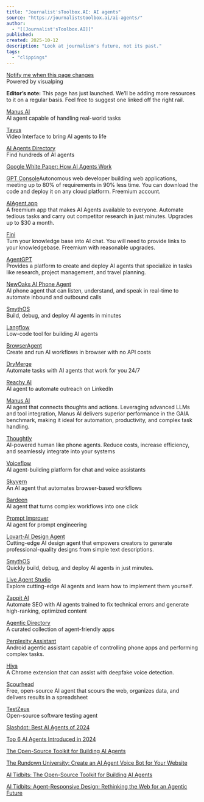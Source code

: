 ```yaml
---
title: "Journalist'sToolbox.AI: AI agents"
source: "https://journaliststoolbox.ai/ai-agents/"
author:
  - "[[Journalist'sToolbox.AI]]"
published:
created: 2025-10-12
description: "Look at journalism's future, not its past."
tags:
  - "clippings"
---
```

[Notify me when this page changes](https://visualping.io/?url=https://journaliststoolbox.ai/ai-agents/&mode=text&sref=uwgt&wid=zzz&trigger=10&precrop=348_0_1600_2000)  
Powered by visualping

**Editor’s note:** This page has just launched. We’ll be adding more resources to it on a regular basis. Feel free to suggest one linked off the right rail.

[Manus AI](https://manus.im/)  
AI agent capable of handling real-world tasks

[Tavus  
](https://www.tavus.io/)Video Interface to bring AI agents to life

[AI Agents Directory  
](https://aiagentsdirectory.com/landscape)Find hundreds of AI agents

[Google White Paper: How AI Agents Work](https://www.kaggle.com/whitepaper-agents)

[GPT Console](https://www.gptconsole.ai/)Autonomous web developer building web applications, meeting up to 80% of requirements in 90% less time. You can download the code and deploy it on any cloud platform. Freemium account.

[AIAgent.app  
](https://aiagent.app/)A freemium app that makes AI Agents available to everyone. Automate tedious tasks and carry out competitor research in just minutes. Upgrades up to $30 a month.

[Fini  
](https://www.usefini.com/)Turn your knowledge base into AI chat. You will need to provide links to your knowledgebase. Freemium with reasonable upgrades.

[AgentGPT](https://agentgpt.reworkd.ai/)  
Provides a platform to create and deploy AI agents that specialize in tasks like research, project management, and travel planning.  

[NewOaks AI Phone Agent  
](https://link.mail.beehiiv.com/ss/c/u001.dSnm3kaGd0BkNqLYPjeMfzIfWbjGM9_y_0NaNFiGr5-cQwEEQjPUXk-Ht170Inel4jDhqFbalAr723NG0biFapFIadlqpsrbe5MkYfOCk_bts5uYyqjhR3udZ_qOJb1z8m6pILPvm_-lOTWEtWCf6gHBYAzaDkrUHeFodMFP4se8GGJNXeJv46uleD8JyzJHOQDFNM5fMEK_h55ZSZ69LO-oAluzGpCvAk_WbwW2KvU/4ce/v1nhn-F_R3-Aw8N7e5nF8g/h22/h001.AIcmCItWyZLHDM_2IAymbsGMhW8NvJnsTXdWD44h1f4)AI phone agent that can listen, understand, and speak in real-time to automate inbound and outbound calls

[SmythOS](https://link.mail.beehiiv.com/ss/c/u001.7FjCl1Hhb45GEizGv1NNbDhXfMpPIClv4k5E5V5sDmpiMxi_1RkroorpJsd3o_6UXY5WOLfeath3fob0XPwZ5mbWPhOendt2hYezPmpTVUYLdDmVJp-Eoy0wmCx7FJX2fw1VUeb2KLqz1N1LVVw5TI-e7BC3xtoc5fT-9dXpmqDeFhFAgODqlyMGE9xGn3vq75Vc4tCL0x4iYJE2SGyQOaHL9DmYgd4EjbpMptNPBH6ycATov_zMCZvJIKWzRIW3/4c8/82gjmmqCSQqKf-wNSogDUw/h31/h001.7Q7eSK9yqMj84cJMXEbzIyyPJDpbJcX-dc2uZvp3ivk)  
Build, debug, and deploy AI agents in minutes

[Langflow  
](https://www.langflow.org/)Low-code tool for building AI agents

[BrowserAgent  
](https://browseragent.dev/)Create and run AI workflows in browser with no API costs  
  
[DryMerge  
](https://drymerge.com/)Automate tasks with AI agents that work for you 24/7  

[Reachy AI  
](https://www.reachy.ai/)AI agent to automate outreach on LinkedIn

[Manus AI  
](https://manusai.ai/)AI agent that connects thoughts and actions. Leveraging advanced LLMs and tool integration, Manus AI delivers superior performance in the GAIA benchmark, making it ideal for automation, productivity, and complex task handling.

[Thoughtly  
](https://thought.ly/)AI-powered human like phone agents. Reduce costs, increase efficiency, and seamlessly integrate into your systems

[Voiceflow  
](https://www.voiceflow.com/)AI agent-building platform for chat and voice assistants

[Skyvern  
](https://www.skyvern.com/)An AI agent that automates browser-based workflows

[Bardeen  
](https://www.bardeen.ai/)AI agent that turns complex workflows into one click

[Prompt Improver  
](https://langtail.com/prompt-improver)AI agent for prompt engineering

[Lovart-AI Design Agent  
](https://lovart.ai/)Cutting-edge AI design agent that empowers creators to generate professional-quality designs from simple text descriptions.

[SmythOS  
](https://smythos.com/)Quickly build, debug, and deploy AI agents in just minutes.

[Live Agent Studio  
](https://studio.ottomator.ai/)Explore cutting-edge Al agents and learn how to implement them yourself.

[Zappit AI  
](https://zappit.ai/)Automate SEO with AI agents trained to fix technical errors and generate high-ranking, optimized content

[Agentic Directory  
](https://directory.composio.dev/)A curated collection of agent-friendly apps

[Perplexity Assistant  
](https://www.perplexity.ai/android)Android agentic assistant capable of controlling phone apps and performing complex tasks.

[Hiya  
](https://chromewebstore.google.com/detail/hiya-deepfake-voice-detec/akmieeldmgcllmokbpaibfelofjiilpc)A Chrome extension that can assist with deepfake voice detection.

[Scourhead  
](https://scourhead.com/)Free, open-source AI agent that scours the web, organizes data, and delivers results in a spreadsheet

[TestZeus  
](https://testzeus.com/)Open-source software testing agent

[Slashdot: Best AI Agents of 2024](https://slashdot.org/software/ai-agents/)

[Top 6 AI Agents Introduced in 2024](https://analyticsindiamag.com/ai-mysteries/top-ai-agents-of-2024/)

[The Open-Source Toolkit for Building AI Agents](https://www.aitidbits.ai/p/open-source-agents)

[The Rundown University: Create an AI Agent Voice Bot for Your Website](https://university.therundown.ai/c/daily-tutorials/create-a-customer-support-ai-agent-for-your-website-1d733858-21f5-4729-a66d-d2dd2f36adc4?utm_source=www.therundown.ai&utm_medium=newsletter&utm_campaign=google-s-new-ai-video-generator-rivals-sora&_bhlid=6f57b360b790bda2e5e89d5781a6feb1d4a592c1)

[AI Tidbits: The Open-Source Toolkit for Building AI Agents](https://www.aitidbits.ai/p/open-source-agents)

[AI Tidbits: Agent-Responsive Design: Rethinking the Web for an Agentic Future](https://www.aitidbits.ai/p/agent-responsive-design)